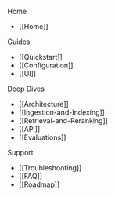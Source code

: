 Home
- [[Home]]

Guides
- [[Quickstart]]
- [[Configuration]]
- [[UI]]

Deep Dives
- [[Architecture]]
- [[Ingestion-and-Indexing]]
- [[Retrieval-and-Reranking]]
- [[API]]
- [[Evaluations]]

Support
- [[Troubleshooting]]
- [[FAQ]]
- [[Roadmap]]

